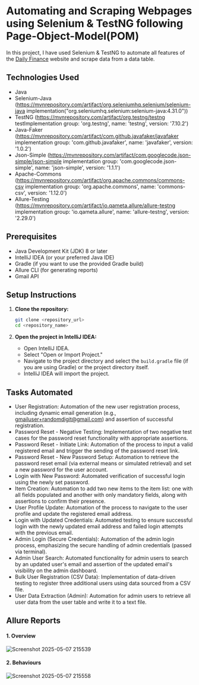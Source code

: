 # Automating and Scraping Webpages using Selenium & TestNG following Page-Object-Model(POM)
In this project, I have used Selenium & TestNG to automate all features of the [Daily Finance](https://dailyfinance.roadtocareer.net/) website and scrape data from a data table. 

## Technologies Used

 * Java
 * Selenium-Java (https://mvnrepository.com/artifact/org.seleniumhq.selenium/selenium-java
   implementation("org.seleniumhq.selenium:selenium-java:4.31.0"))
 * TestNG (https://mvnrepository.com/artifact/org.testng/testng
    testImplementation group: 'org.testng', name: 'testng', version: '7.10.2')
 * Java-Faker (https://mvnrepository.com/artifact/com.github.javafaker/javafaker
    implementation group: 'com.github.javafaker', name: 'javafaker', version: '1.0.2')
 *  Json-Simple (https://mvnrepository.com/artifact/com.googlecode.json-simple/json-simple
    implementation group: 'com.googlecode.json-simple', name: 'json-simple', version: '1.1.1')
 *  Apache-Commons (https://mvnrepository.com/artifact/org.apache.commons/commons-csv
    implementation group: 'org.apache.commons', name: 'commons-csv', version: '1.12.0')
 *  Allure-Testing (https://mvnrepository.com/artifact/io.qameta.allure/allure-testng
    implementation group: 'io.qameta.allure', name: 'allure-testng', version: '2.29.0')
   

 ## Prerequisites
 
  * Java Development Kit (JDK) 8 or later
  * IntelliJ IDEA (or your preferred Java IDE)
  * Gradle (if you want to use the provided Gradle build)
  * Allure CLI (for generating reports)
  * Gmail API 

## Setup Instructions

 1.  **Clone the repository:**

     ```bash
     git clone <repository_url>
     cd <repository_name>
     ```

 2.  **Open the project in IntelliJ IDEA:**

     * Open IntelliJ IDEA.
     * Select "Open or Import Project."
     * Navigate to the project directory and select the `build.gradle` file (if you are using Gradle) or the project directory itself.
     * IntelliJ IDEA will import the project.
## Tasks Automated
* User Registration: Automation of the new user registration process, including dynamic email generation (e.g., gmailuser+randomdigit@gmail.com) and assertion of successful registration.
* Password Reset - Negative Testing: Implementation of two negative test cases for the password reset functionality with appropriate assertions.
* Password Reset - Initiate Link: Automation of the process to input a valid registered email and trigger the sending of the password reset link.
* Password Reset - New Password Setup: Automation to retrieve the password reset email (via external means or simulated retrieval) and set a new password for the user account.
* Login with New Password: Automated verification of successful login using the newly set password.
* Item Creation: Automation to add two new items to the item list: one with all fields populated and another with only mandatory fields, along with assertions to confirm their presence.
* User Profile Update: Automation of the process to navigate to the user profile and update the registered email address.
* Login with Updated Credentials: Automated testing to ensure successful login with the newly updated email address and failed login attempts with the previous email.
* Admin Login (Secure Credentials): Automation of the admin login process, emphasizing the secure handling of admin credentials (passed via terminal).
* Admin User Search: Automated functionality for admin users to search by an updated user's email and assertion of the updated email's visibility on the admin dashboard.
* Bulk User Registration (CSV Data): Implementation of data-driven testing to register three additional users using data sourced from a CSV file.
* User Data Extraction (Admin): Automation for admin users to retrieve all user data from the user table and write it to a text file.

       
## Allure Reports
#### 1. Overview 
![Screenshot 2025-05-07 215539](https://github.com/user-attachments/assets/ae0c91fa-42f9-4b72-83d5-929653cfe1e7)
#### 2. Behaviours 
![Screenshot 2025-05-07 215558](https://github.com/user-attachments/assets/58f2379d-5dae-4a14-95de-94f1e4f4e928)


 
